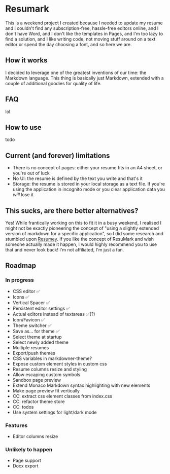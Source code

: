 # Resumark

This is a weekend project I created because I needed to update my resume and I couldn't find any subscription-free, hassle-free editors online, and I don't have Word, and I don't like the templates in Pages, and I'm too lazy to find a solution, and I like writing code, not moving stuff around on a text editor or spend the day choosing a font, and so here we are.

## How it works

I decided to leverage one of the greatest inventions of our time: the Markdown language. This thing is basically just Markdown, extended with a couple of additional goodies for quality of life.

## FAQ

lol

## How to use

todo

## Current (and forever) limitations

-   There is no concept of pages: either your resume fits in an A4 sheet, or you're out of luck
-   No UI: the resume is defined by the text you write and that's it
-   Storage: the resume is stored in your local storage as a text file. If you're using the application in incognito mode or you clear application data you _will_ lose it

## This sucks, are there better alternatives?

Yes! While frantically working on this to fit it in a busy weekend, I realised I might not be exactly pioneering the concept of "using a slightly extended version of markdown for a specific application", so I did some research and stumbled upon [Resumey](https://resumey.pro).
If you like the concept of ResuMark and wish someone actually made it happen, I would highly recommend you to use that and never look back! I'm not affiliated, I'm just a fan.

## Roadmap

### In progress

-   CSS editor ✅
-   Icons ✅
-   Vertical Spacer ✅
-   Persistent editor settings ✅
-   Actual editors instead of textareas ✅(?)
-   Icon/Favicon ✅
-   Theme switcher ✅
-   Save as... for theme ✅
-   Select theme at startup
-   Select newly added theme
-   Multiple resumes
-   Export/push themes
-   CSS variables in markdowner-theme?
-   Expose custom element styles in custom css
-   Resume columns resize and styling
-   Allow escaping custom symbols
-   Sandbox page preview
-   Extend Monaco Markdown syntax highlighting with new elements
-   Make page preview fit vertically
-   CC: extract css element classes from index.css
-   CC: refactor theme store
-   CC: todos
-   Use system settings for light/dark mode

### Features

-   Editor columns resize

### Unlikely to happen

-   Page support
-   Docx export
